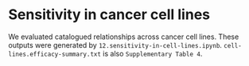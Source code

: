 # Sensitivity in cancer cell lines
We evaluated catalogued relationships across cancer cell lines. These outputs were generated by `12.sensitivity-in-cell-lines.ipynb`. `cell-lines.efficacy-summary.txt` is also `Supplementary Table 4`.
